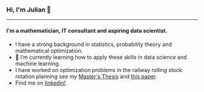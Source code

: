 <!--
**jbushe/jbushe** is a ✨ _special_ ✨ repository because its `README.md` (this file) appears on your GitHub profile.

Here are some ideas to get you started:

- 🔭 I’m currently working on ...
- 🌱 I’m currently learning ...
- 👯 I’m looking to collaborate on ...
- 🤔 I’m looking for help with ...
- 💬 Ask me about ...
- 📫 How to reach me: ...
- 😄 Pronouns: ...
- ⚡ Fun fact: ...
-->


### Hi, I'm Julian 👋
---

#### I'm a mathematician, IT consultant and aspiring data scientist.

- I have a strong background in statistics, probability theory and mathematical optimization.
- 🌱 I’m currently learning how to apply these skills in data science and machine learning.
- I have worked on optimization problems in the railway rolling stock rotation planning see my [Master's Thesis](https://opus4.kobv.de/opus4-zib/frontdoor/index/index/docId/8416) and [this paper](https://drops.dagstuhl.de/entities/document/10.4230/OASIcs.ATMOS.2023.13).
- Find me on [linkedin!](https://www.linkedin.com/in/jbushe/)
<!--



-->

